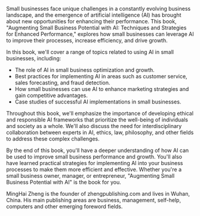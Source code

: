 

Small businesses face unique challenges in a constantly evolving business landscape, and the emergence of artificial intelligence (AI) has brought about new opportunities for enhancing their performance. This book, "Augmenting Small Business Potential with AI: Techniques and Strategies for Enhanced Performance," explores how small businesses can leverage AI to improve their processes, increase efficiency, and drive growth.

In this book, we'll cover a range of topics related to using AI in small businesses, including:

* The role of AI in small business optimization and growth.
* Best practices for implementing AI in areas such as customer service, sales forecasting, and fraud detection.
* How small businesses can use AI to enhance marketing strategies and gain competitive advantages.
* Case studies of successful AI implementations in small businesses.

Throughout this book, we'll emphasize the importance of developing ethical and responsible AI frameworks that prioritize the well-being of individuals and society as a whole. We'll also discuss the need for interdisciplinary collaboration between experts in AI, ethics, law, philosophy, and other fields to address these complex challenges.

By the end of this book, you'll have a deeper understanding of how AI can be used to improve small business performance and growth. You'll also have learned practical strategies for implementing AI into your business processes to make them more efficient and effective. Whether you're a small business owner, manager, or entrepreneur, "Augmenting Small Business Potential with AI" is the book for you.

MingHai Zheng is the founder of zhengpublishing.com and lives in Wuhan, China. His main publishing areas are business, management, self-help, computers and other emerging foreword fields.
